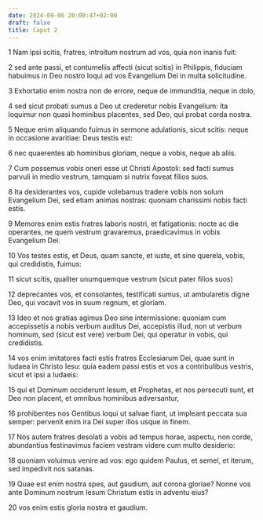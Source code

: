 ```yaml
---
date: 2024-09-06 20:00:47+02:00
draft: false
title: Caput 2
---
```





1 Nam ipsi scitis, fratres, introitum nostrum ad vos, quia non inanis fuit:

2 sed ante passi, et contumeliis affecti (sicut scitis) in Philippis, fiduciam habuimus in Deo nostro loqui ad vos Evangelium Dei in multa solicitudine.

3 Exhortatio enim nostra non de errore, neque de immunditia, neque in dolo,

4 sed sicut probati sumus a Deo ut crederetur nobis Evangelium: ita loquimur non quasi hominibus placentes, sed Deo, qui probat corda nostra.

5 Neque enim aliquando fuimus in sermone adulationis, sicut scitis: neque in occasione avaritiae: Deus testis est:

6 nec quaerentes ab hominibus gloriam, neque a vobis, neque ab aliis.

7 Cum possemus vobis oneri esse ut Christi Apostoli: sed facti sumus parvuli in medio vestrum, tamquam si nutrix foveat filios suos.

8 Ita desiderantes vos, cupide volebamus tradere vobis non solum Evangelium Dei, sed etiam animas nostras: quoniam charissimi nobis facti estis.

9 Memores enim estis fratres laboris nostri, et fatigationis: nocte ac die operantes, ne quem vestrum gravaremus, praedicavimus in vobis Evangelium Dei.

10 Vos testes estis, et Deus, quam sancte, et iuste, et sine querela, vobis, qui credidistis, fuimus:

11 sicut scitis, qualiter unumquemque vestrum (sicut pater filios suos)

12 deprecantes vos, et consolantes, testificati sumus, ut ambularetis digne Deo, qui vocavit vos in suum regnum, et gloriam.

13 Ideo et nos gratias agimus Deo sine intermissione: quoniam cum accepissetis a nobis verbum auditus Dei, accepistis illud, non ut verbum hominum, sed (sicut est vere) verbum Dei, qui operatur in vobis, qui credidistis.

14 vos enim imitatores facti estis fratres Ecclesiarum Dei, quae sunt in Iudaea in Christo Iesu: quia eadem passi estis et vos a contribulibus vestris, sicut et ipsi a Iudaeis:

15 qui et Dominum occiderunt Iesum, et Prophetas, et nos persecuti sunt, et Deo non placent, et omnibus hominibus adversantur,

16 prohibentes nos Gentibus loqui ut salvae fiant, ut impleant peccata sua semper: pervenit enim ira Dei super illos usque in finem.

17 Nos autem fratres desolati a vobis ad tempus horae, aspectu, non corde, abundantius festinavimus faciem vestram videre cum multo desiderio:

18 quoniam voluimus venire ad vos: ego quidem Paulus, et semel, et iterum, sed impedivit nos satanas.

19 Quae est enim nostra spes, aut gaudium, aut corona gloriae? Nonne vos ante Dominum nostrum Iesum Christum estis in adventu eius?

20 vos enim estis gloria nostra et gaudium.

